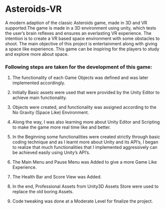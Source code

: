 # Asteroids-VR

A modern adaption of the classic Asteroids game, made in 3D and VR supported.The game is made in a 3D environment using unity, which tests the user’s brain reflexes and ensures an everlasting VR experience. The intention is to create a VR based space environment with some obstacles to shoot.
The main objective of this project is entertainment along with giving a space like experience. This game can be inspiring for the players to study and explore more about space.

### Following steps are taken for the development of this game:
1.	The functionality of each Game Objects was defined and was later implemented accordingly.

2.	Initially Basic assets were used that were provided by the Unity Editor to achieve main functionality.

3.	Objects were created, and functionality was assigned according to the No Gravity (Space Like) Environment.

4.	Along the way, I was also learning more about Unity Editor and Scripting to make the game more real time like and better.

5.	In the Beginning some functionalities were created strictly through basic coding technique and as I learnt more about Unity and its API’s, I began to realize that much functionalities that I implemented aggressively can be achieved easily using Unity’s API’s.

6.	The Main Menu and Pause Menu was Added to give a more Game Like Experience.

7.	The Health Bar and Score View was Added.

8.	In the end, Professional Assets from Unity3D Assets Store were used to replace the old boring Assets.

9.	Code tweaking was done at a Moderate Level for finalize the project.
